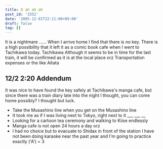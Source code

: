 ```yaml
---
title: O ah ah ah
post_id: '3352'
date: '2005-12-01T22:11:00+09:00'
draft: false
tag: []
---
```


It is a nightmare ...... When I arrive home I find that there is no key. There is a high possibility that it left it as a comic book cafe when I went to Tachikawa today. Tachikawa Although it seems to be in time for the last train, it will be confirmed as it is at the local place orz Transportation expenses or the like Aitata

## 12/2 2:20 Addendum

It was nice to have found the key safely at Tachikawa's manga cafe, but since there was a train diary late into the night I thought, you can come home possibly? I thought but luck.

*   Take the Musashino line when you get on the Musashino line
*   It took me as if I was living next to Tokyo, right next to it ___ ___ __
*   Looking for a cartoon tea ceremony and walking to Kiise endlessly
*   Manga cafe is not open 24 hours a day orz
*   I had no choice but to evacuate to Shidax in front of the station I have not been doing karaoke near the past year and I'm going to practice exactly ('A') = 3